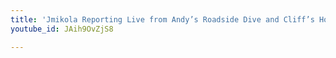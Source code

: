 ```yaml
---
title: 'Jmikola Reporting Live from Andy’s Roadside Dive and Cliff’s Homemade Ice Cream'
youtube_id: JAih9OvZjS8

---
```

